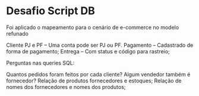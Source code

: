 # Desafio Script DB

Foi aplicado o mapeamento para o  cenário de e-commerce no modelo refunado


Cliente PJ e PF – Uma conta pode ser PJ ou PF.
Pagamento – Cadastrado de forma de pagamento;
Entrega – Com status e código para rastreio;

Perguntas nas queries SQL:

Quantos pedidos foram feitos por cada cliente?
Algum vendedor também é fornecedor?
Relação de produtos fornecedores e estoques;
Relação de nomes dos fornecedores e nomes dos produtos;
